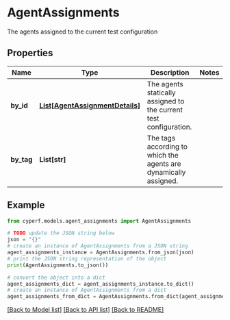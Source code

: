 # AgentAssignments

The agents assigned to the current test configuration

## Properties

Name | Type | Description | Notes
------------ | ------------- | ------------- | -------------
**by_id** | [**List[AgentAssignmentDetails]**](AgentAssignmentDetails.md) | The agents statically assigned to the current test configuration. | 
**by_tag** | **List[str]** | The tags according to which the agents are dynamically assigned. | 

## Example

```python
from cyperf.models.agent_assignments import AgentAssignments

# TODO update the JSON string below
json = "{}"
# create an instance of AgentAssignments from a JSON string
agent_assignments_instance = AgentAssignments.from_json(json)
# print the JSON string representation of the object
print(AgentAssignments.to_json())

# convert the object into a dict
agent_assignments_dict = agent_assignments_instance.to_dict()
# create an instance of AgentAssignments from a dict
agent_assignments_from_dict = AgentAssignments.from_dict(agent_assignments_dict)
```
[[Back to Model list]](../README.md#documentation-for-models) [[Back to API list]](../README.md#documentation-for-api-endpoints) [[Back to README]](../README.md)


